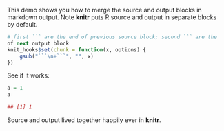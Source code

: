 This demo shows you how to merge the source and output blocks in markdown
output. Note **knitr** puts R source and output in separate blocks by default.


```r
# first ``` are the end of previous source block; second ``` are the
of next output block
knit_hooks$set(chunk = function(x, options) {
    gsub("```\n+```", "", x)
})
```

See if it works:



```r
a = 1
a

## [1] 1
```




Source and output lived together happily ever in **knitr**.
